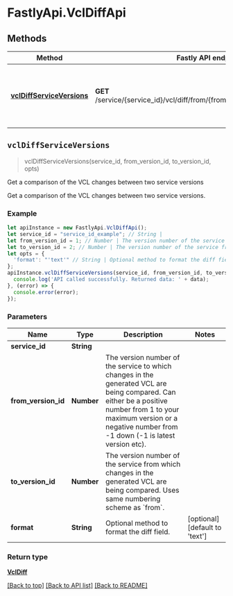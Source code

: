 # FastlyApi.VclDiffApi



## Methods

Method | Fastly API endpoint | Description
------------- | ------------- | -------------
[**vclDiffServiceVersions**](VclDiffApi.md#vclDiffServiceVersions) | **GET** /service/{service_id}/vcl/diff/from/{from_version_id}/to/{to_version_id} | Get a comparison of the VCL changes between two service versions



## `vclDiffServiceVersions`

> vclDiffServiceVersions(service_id, from_version_id, to_version_id, opts)

Get a comparison of the VCL changes between two service versions

Get a comparison of the VCL changes between two service versions.

### Example

```javascript
let apiInstance = new FastlyApi.VclDiffApi();
let service_id = "service_id_example"; // String | 
let from_version_id = 1; // Number | The version number of the service to which changes in the generated VCL are being compared. Can either be a positive number from 1 to your maximum version or a negative number from -1 down (-1 is latest version etc).
let to_version_id = 2; // Number | The version number of the service from which changes in the generated VCL are being compared. Uses same numbering scheme as `from`.
let opts = {
  'format': "'text'" // String | Optional method to format the diff field.
};
apiInstance.vclDiffServiceVersions(service_id, from_version_id, to_version_id, opts).then((data) => {
  console.log('API called successfully. Returned data: ' + data);
}, (error) => {
  console.error(error);
});

```

### Parameters

Name | Type | Description  | Notes
------------- | ------------- | ------------- | -------------
**service_id** | **String** |  |
**from_version_id** | **Number** | The version number of the service to which changes in the generated VCL are being compared. Can either be a positive number from 1 to your maximum version or a negative number from -1 down (-1 is latest version etc). |
**to_version_id** | **Number** | The version number of the service from which changes in the generated VCL are being compared. Uses same numbering scheme as &#x60;from&#x60;. |
**format** | **String** | Optional method to format the diff field. | [optional] [default to &#39;text&#39;]

### Return type

[**VclDiff**](VclDiff.md)


[[Back to top]](#) [[Back to API list]](../../README.md#endpoints)
[[Back to README]](../../README.md)
